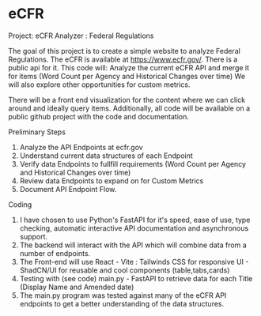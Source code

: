 # eCFR
Project: eCFR Analyzer : Federal Regulations

The goal of this project is to create a simple website to analyze Federal Regulations. The eCFR is available at https://www.ecfr.gov/. There is a public api for it.
This code will:
Analyze the current eCFR API and merge it for items (Word Count per Agency and Historical Changes over time)
We will also explore other opportunities for custom metrics.

There will be a front end visualization for the content where we can click around and ideally query items. 
Additionally, all code will be available on a public github project with the code and documentation.

Preliminary Steps
1.  Analyze the API Endpoints at ecfr.gov
2.  Understand current data structures of each Endpoint
3.  Verify data Endpoints to fullfill requirements (Word Count per Agency and Historical Changes over time)
4.  Review data Endpoints to expand on for Custom Metrics
5.  Document API Endpoint Flow.

Coding
1. I have chosen to use Python's FastAPI for it's speed, ease of use, type checking, automatic interactive API documentation and asynchronous support.
2. The backend will interact with the API which will combine data from a number of endpoints.
3. The Front-end will use React - Vite : Tailwinds CSS for responsive UI - ShadCN/UI for reusable and cool components (table,tabs,cards)
4. Testing with (see code) main.py - FastAPI to retrieve data for each Title (Display Name and Amended date)
5. The main.py program was tested against many of the eCFR API endpoints to get a better understanding of the data structures.



